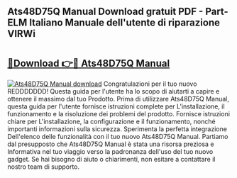 ## Ats48D75Q Manual Download gratuit PDF - Part-ELM Italiano Manuale dell'utente di riparazione VIRWi

# <h2><a href="http://dfalmo.blite.top/?on=Ats48D75Q+Manual">🔗Download 👉🔴 Ats48D75Q Manual</a></h2>

[![Ats48D75Q Manual download](https://i.imgur.com/lujVjoI.png)](http://dfalmo.blite.top/?on=Ats48D75Q+Manual)
Congratulazioni per il tuo nuovo REDDDDDDD! Questa guida per l'utente ha lo scopo di aiutarti a capire e ottenere il massimo dal tuo Prodotto. Prima di utilizzare Ats48D75Q Manual, questa guida per l'utente fornisce istruzioni complete per L'installazione, il funzionamento e la risoluzione dei problemi del prodotto. Fornisce istruzioni chiare per L'installazione, la configurazione e il funzionamento, nonché importanti informazioni sulla sicurezza. Sperimenta la perfetta integrazione Dell'elenco delle funzionalità con il tuo nuovo Ats48D75Q Manual. Partiamo dal presupposto che Ats48D75Q Manual è stata una risorsa preziosa e Informativa nel tuo viaggio verso la padronanza dell'uso del tuo nuovo gadget. Se hai bisogno di aiuto o chiarimenti, non esitare a contattare il nostro team di supporto.
